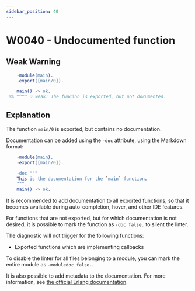 ```yaml
---
sidebar_position: 40
---
```


# W0040 - Undocumented function

## Weak Warning

```erlang
    -module(main).
    -export([main/0]).

    main() -> ok.
 %% ^^^^ 💡 weak: The funcion is exported, but not documented.
```

## Explanation

The function `main/0` is exported, but contains no documentation.

Documentation can be added using the `-doc` attribute, using the Markdown
format:

```erlang
    -module(main).
    -export([main/0]).

    -doc """
    This is the documentation for the `main` function.
    """.
    main() -> ok.
```

It is recommended to add documentation to all exported functions, so that it
becomes available during auto-completion, hover, and other IDE features.

For functions that are not exported, but for which documentation is not desired,
it is possible to mark the function as `-doc false.` to silent the linter.

The diagnostic will not trigger for the following functions:

- Exported functions which are implementing callbacks

To disable the linter for all files belonging to a module, you can mark the
entire module as `-moduledoc false.`.

It is also possible to add metadata to the documentation. For more information,
see
[the official Erlang documentation](https://www.erlang.org/doc/system/documentation.html#doc-metadata).

